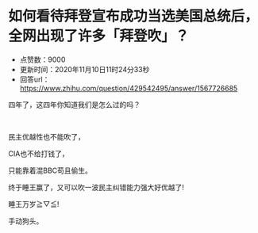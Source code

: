 # 如何看待拜登宣布成功当选美国总统后，全网出现了许多「拜登吹」？
- 点赞数：9000
- 更新时间：2020年11月10日11时24分33秒
- 回答url：https://www.zhihu.com/question/429542495/answer/1567726685
<body>
 <p data-pid="UbjQp-bp">四年了，这四年你知道我们是怎么过的吗？</p>
 <p class="ztext-empty-paragraph"><br></p>
 <p data-pid="NGgAGrA0">民主优越性也不能吹了，</p>
 <p data-pid="ePoOe_QX">CIA也不给打钱了，</p>
 <p data-pid="_CkGMHEb">只能靠着混BBC苟且偷生。</p>
 <p data-pid="nS91ybqL">终于睡王赢了，又可以吹一波民主纠错能力强大好优越了!</p>
 <p data-pid="uEWAZMQA">睡王万岁≧▽≦!</p>
 <p data-pid="UOECQDyP">手动狗头。</p>
</body>